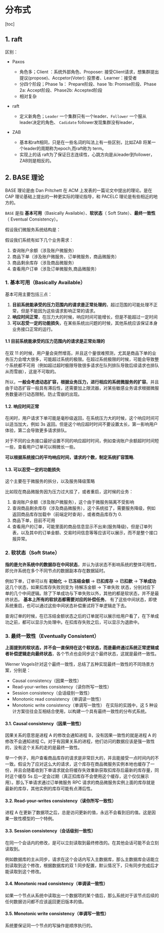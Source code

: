 # 分布式

[toc]

## 1. raft

区别：

- Paxos
  - 角色多；Client ：系统外部角色、Proposer: 接受Client请求，想集群提出提议(propose)、Accpetor(Voter): 投票者、Learner：接受者
  - 分四个阶段；Phase 1a： Prepare阶段、hase 1b: Promise阶段、Phase 2a: Accept阶段、Phase2b: Accepted阶段
  - 相对复杂

- raft
  - 定义新角色；`Leader` 一个集群只有一个leader、`Follower` 一个服从leader决定的角色、 `Cadidate` follower发现集群没有leader，

- ZAB
  - 基本和raft相同，只是在一些名词的叫法上有一些区别，比如ZAB 将某一个leader的周期称为epoch,而raft称为 term。
  - 实现上的话 raft为了保证日志连续性，心跳方向是从leader到follower，ZAB则是相反的。

## 2. BASE 理论

BASE 理论是由 Dan Pritchett 在 ACM 上发表的一篇论文中提出的理论。是在 CAP 理论基础上提出的一种更实际的理论指导，和 PACELC 理论是有些相近的地方的。

`BASE` 是指 **基本可用**（Basically Available）、**软状态**（ Soft State）、**最终一致性**（ Eventual Consistency）。

假设我们微服务系统结构是：

假设我们系统有如下几个业务需求：

1. 查询账户余额（涉及账户微服务）
2. 商品下单（涉及账户微服务，订单微服务，商品微服务）
3. 商品剩余库存（涉及商品微服务）
4. 查看用户订单（涉及订单微服务,商品微服务）

### 1. 基本可用（Basically Available）

基本可用主要包括三点：

1. **目前系统能承受的压力范围内的请求是正常处理的**，超过范围的可能处理不正常，但是不能因为这些请求影响正常的请求。
2. **响应时间正常**，在压力大的时候，响应时间可能增长，但是不能超过一定时间
3. **可以忍受一定的功能损失**，在某些系统出问题的时候，其他系统应该保证本身业务接口正常的运行。

#### 1.1 目前系统能承受的压力范围内的请求是正常处理的

在双 11 的时候，用户量会突然增高，并且这个量很难预测，尤其是商品下单的业务压力会增大很多，可能超过系统的极限。在超过系统极限的时候，可能会导致整个系统都不可用（例如超过超时极限导致很多请求在队列排队导致后续请求也排队从而雪崩），这是不可取的。

所以，**一般会考虑动态扩容，根据业务压力，进行相应的系统微服务的扩容**。并且由于动态扩容一般具有滞后性，还需要加上限流器，对某些敏感业务请求根据微服务数量进行动态限制，防止雪崩的出现。

#### 1.2. 响应时间正常

在闲时，用户请求下单可能是毫秒级返回，在系统压力大的时候，这个响应时间可以适当加大，例如 3s 返回。但是这个响应超时时间不要设置太长，第一影响用户体验，第二会导致更多请求排队。

对于不同的业务接口最好设置不同的响应超时时间，例如查询账户余额超时时间短一些，查看用户订单可以稍微长一些。

**可以根据系统接口的平均响应时间，请求的个数，制定系统扩容策略**.

#### 1.3. 可以忍受一定的功能损失

这个主要在于微服务的拆分，以及服务降级策略

比如现在商品微服务因为压力过大挂了，或者重启，这时候的业务：

1. 查询账户余额（涉及账户微服务），这个由于微服务隔离不受影响
2. 查询商品剩余库存（涉及商品微服务），这个系统挂了，需要服务降级，例如返回商品库存加载中（前端定时查询），或者商品库存为 0.
3. 商品下单，目前不可用
4. 查看用户的订单，可能里面的商品信息显示不出来(服务降级)，但是订单列表，以及其中的订单金额、交易时间信息等等应该可以展示，而不是整个接口报异常。

### 2. 软状态（Soft State）

**指的是允许系统中的数据存在中间状态**，并认为该状态不影响系统的整体可用性，即允许系统在多个不同节点的数据副本存在数据延时。

例如下单，订单可以有 **初始化** -> **已冻结金额** -> **已扣库存** -> **已扣款** -> **下单成功** 这几个状态，如果扣库存失败则变为 待解冻金额 -> 下单失败 状态，分别对应下单的几个中间逻辑。除了下单成功与下单失败以外，其他的都是软状态，并不是最终状态。
**基本上所有的软状态都需要对应的补偿任务**。
有了这些中间状态，即使系统重启，也可以通过这些中间状态补偿重试将下单逻辑走下去。

查询订单的时候，在已冻结金额状态之后的订单就可以展示给用户看了，在下单成功之前，都可以显示为处理中。在扣库存失败之后，可以显示为退款中。

### 3. 最终一致性（Eventually Consistent）

**上面提到的软状态，并不会一直保持在这个软状态，而是最终通过系统正常逻辑或者补偿逻辑走向最终状态**，各个节点也会同步这个最终状态，这就是最终一致性。

Werner Vogels针对这个最终一致性，总结了五种实现最终一致性的不同场景方案，分别是：

- Causal consistency（因果一致性）
- Read-your-writes consistency（读你所写一致性）
- Session consistency（会话级别一致性）
- Monotonic read consistency（单调读一致性）
- Monotonic write consistency（单调写一致性）
在实际的实践中，这 5 种设计方案往往会互相结合使用，以构建一个具有最终一致性的分布式系统。

#### 3.1. Causal consistency（因果一致性）

因果关系的意思是进程 A 的修改会通知进程 B，没有因果一致性的就是进程 A 的修改不会通知进程 C。对于有因果关系的进程，他们访问的数据应该是强一致性的，没有这个关系的走的是最终一致性。

举一个例子，用户查看商品库存的请求是非常巨大的，并且能接受一点时间内的不一致。假设为了应对这么大的请求，这个库存在商品微服务实例本地也缓存了一份，并且会随着收到下单请求就会将缓存失效重新获取扣库存后最新的库存量，同时这个缓存 5s 后一定会过期（真正扣库存不会使用这个缓存，这个仅仅展示用）。那么下单请求通过订单微服务 RPC 请求的商品微服务实例上面的库存就是最新的库存，其他实例的库存可能有点滞后性。

#### 3.2. Read-your-writes consistency（读你所写一致性）

进程 A 在更新了数据项之后，总是访问更新的值，永远不会看到旧的值。这是因果一致性模型的一个特例。

#### 3.3. Session consistency（会话级别一致性）

在同一个会话内的修改，是可以立刻读取到最终修改的。在其他会话可能不会立刻读取到。

例如数据库的主从同步，请求在这个会话内写入主数据库，那么主数据库会话能立刻读取到这个修改，根据数据库的双 1 同步配置，默认情况下，只有同步完成后才能读取到这个修改。

#### 3.4. Monotonic read consistency（单调读一致性）

如果一个节点从系统中读取出一个数据项的某个值后，那么系统对于该节点后续的任何数据访问都不应该返回更旧版本的值。

#### 3.5. Monotonic write consistency（单调写一致性）

系统要保证同一个节点的写操作是顺序执行的。
